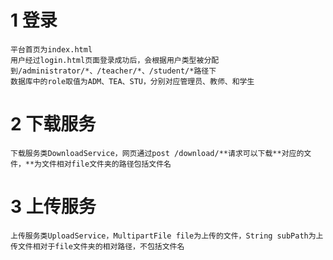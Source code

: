 # 1 登录
    平台首页为index.html
    用户经过login.html页面登录成功后，会根据用户类型被分配到/administrator/*、/teacher/*、/student/*路径下
    数据库中的role取值为ADM、TEA、STU，分别对应管理员、教师、和学生
# 2 下载服务
    下载服务类DownloadService，网页通过post /download/**请求可以下载**对应的文件，**为文件相对file文件夹的路径包括文件名
# 3 上传服务
    上传服务类UploadService，MultipartFile file为上传的文件，String subPath为上传文件相对于file文件夹的相对路径，不包括文件名